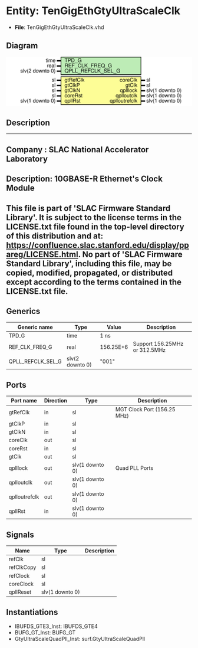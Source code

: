 # Entity: TenGigEthGtyUltraScaleClk

- **File**: TenGigEthGtyUltraScaleClk.vhd
## Diagram

![Diagram](TenGigEthGtyUltraScaleClk.svg "Diagram")
## Description

-----------------------------------------------------------------------------
 Company    : SLAC National Accelerator Laboratory
-----------------------------------------------------------------------------
 Description: 10GBASE-R Ethernet's Clock Module
-----------------------------------------------------------------------------
 This file is part of 'SLAC Firmware Standard Library'.
 It is subject to the license terms in the LICENSE.txt file found in the
 top-level directory of this distribution and at:
    https://confluence.slac.stanford.edu/display/ppareg/LICENSE.html.
 No part of 'SLAC Firmware Standard Library', including this file,
 may be copied, modified, propagated, or distributed except according to
 the terms contained in the LICENSE.txt file.
-----------------------------------------------------------------------------
## Generics

| Generic name      | Type            | Value     | Description                    |
| ----------------- | --------------- | --------- | ------------------------------ |
| TPD_G             | time            | 1 ns      |                                |
| REF_CLK_FREQ_G    | real            | 156.25E+6 |  Support 156.25MHz or 312.5MHz |
| QPLL_REFCLK_SEL_G | slv(2 downto 0) | "001"     |                                |
## Ports

| Port name     | Direction | Type            | Description                 |
| ------------- | --------- | --------------- | --------------------------- |
| gtRefClk      | in        | sl              | MGT Clock Port (156.25 MHz) |
| gtClkP        | in        | sl              |                             |
| gtClkN        | in        | sl              |                             |
| coreClk       | out       | sl              |                             |
| coreRst       | in        | sl              |                             |
| gtClk         | out       | sl              |                             |
| qplllock      | out       | slv(1 downto 0) | Quad PLL Ports              |
| qplloutclk    | out       | slv(1 downto 0) |                             |
| qplloutrefclk | out       | slv(1 downto 0) |                             |
| qpllRst       | in        | slv(1 downto 0) |                             |
## Signals

| Name       | Type            | Description |
| ---------- | --------------- | ----------- |
| refClk     | sl              |             |
| refClkCopy | sl              |             |
| refClock   | sl              |             |
| coreClock  | sl              |             |
| qpllReset  | slv(1 downto 0) |             |
## Instantiations

- IBUFDS_GTE3_Inst: IBUFDS_GTE4
- BUFG_GT_Inst: BUFG_GT
- GtyUltraScaleQuadPll_Inst: surf.GtyUltraScaleQuadPll
